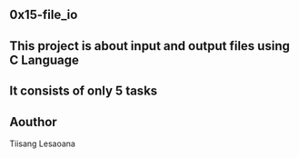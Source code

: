 0x15-file_io
----

This project is about input and output files using C Language
----

It consists of only 5 tasks
----

Aouthor
----

Tiisang Lesaoana
